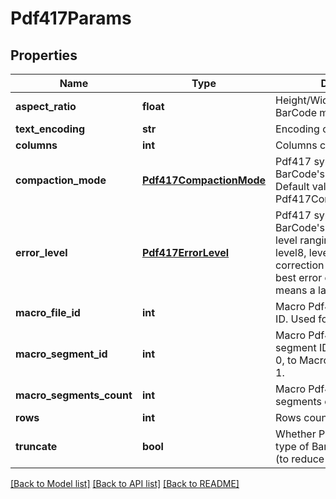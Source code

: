 # Pdf417Params

## Properties
Name | Type | Description | Notes
------------ | ------------- | ------------- | -------------
**aspect_ratio** | **float** | Height/Width ratio of 2D BarCode module.  | [optional] 
**text_encoding** | **str** | Encoding of codetext.  | [optional] 
**columns** | **int** | Columns count.  | [optional] 
**compaction_mode** | [**Pdf417CompactionMode**](Pdf417CompactionMode.md) | Pdf417 symbology type of BarCode&#39;s compaction mode. Default value: Pdf417CompactionMode.Auto. | [optional] 
**error_level** | [**Pdf417ErrorLevel**](Pdf417ErrorLevel.md) | Pdf417 symbology type of BarCode&#39;s error correction level ranging from level0 to level8, level0 means no error correction info, level8 means best error correction which means a larger picture. | [optional] 
**macro_file_id** | **int** | Macro Pdf417 barcode&#39;s file ID. Used for MacroPdf417. | [optional] 
**macro_segment_id** | **int** | Macro Pdf417 barcode&#39;s segment ID, which starts from 0, to MacroSegmentsCount - 1. | [optional] 
**macro_segments_count** | **int** | Macro Pdf417 barcode segments count. | [optional] 
**rows** | **int** | Rows count. | [optional] 
**truncate** | **bool** | Whether Pdf417 symbology type of BarCode is truncated (to reduce space). | [optional] 

[[Back to Model list]](../README.md#documentation-for-models) [[Back to API list]](../README.md#documentation-for-api-endpoints) [[Back to README]](../README.md)


